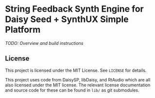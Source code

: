 # String Feedback Synth Engine for Daisy Seed + SynthUX Simple Platform

_TODO: Overview and build instructions_

## License

This project is licensed under the MIT License. See `LICENSE` for details.

This project uses code from DaisySP, libDaisy, and RtAudio which are all
also licensed under the MIT license. The relevant license documentation and
source code for these can be found in `lib/` as git submodules.
